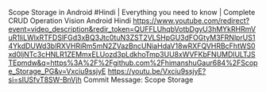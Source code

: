 Scope Storage in Android #Hindi | Everything you need to know | Complete CRUD Operation
Vision Android Hindi
https://www.youtube.com/redirect?event=video_description&redir_token=QUFFLUhqbVotbDgyU3hMYkRHRmVuR1liLWlxRTFDSlFGd3xBQ3Jtc0tuN3ZST2VLSHpGU3dFOGtyM3FRNlprUS14YkdDUWd3blRXVHRiRm5mN2ZVazBncUNiaHdaV18wRXFQVHRBcFhtWS0xd0ljNTc3cHNLR1ZEMmxELUozd3pLdkhoTmp3UU8xWVFKbFNUMDlULTJSTEpmdw&q=https%3A%2F%2Fgithub.com%2FhimanshuGaur684%2FScope_Storage_PG&v=Vxciu9ssjyE
https://youtu.be/Vxciu9ssjyE?si=sIUSfvT8SW-BnVjh
Commit Message: Scope Storage